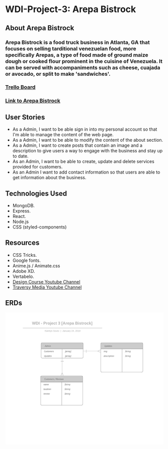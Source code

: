 # WDI-Project-3: Arepa Bistrock
## About Arepa Bistrock
### Arepa Bistrock is a food truck business in Atlanta, GA that focuses on selling tarditional venezuelan food, more specifically Arepas, a type of food made of ground maize dough or cooked flour prominent in the cuisine of Venezuela. It can be served with accompaniments such as cheese, cuajada or avocado, or split to make 'sandwiches'.


### [Trello Board](https://trello.com/b/LKGQdoVm/wdi-project-3)
### [Link to Arepa Bistrock](https://arepa-bistrock.herokuapp.com/) 

## User Stories
* As a Admin, I want to be able sign in into my personal account so that I'm able to manage the content of the web page.
* As a Admin, I want to be able to modify the content of the about section.
* As a Admin, I want to create posts that contain an image and a description to give users a way to engage with the business and stay up to date.
* As an Admin, I want to be able to create, update and delete services provided for customers.
* As an Admin I want to add contact information so that users are able to get information about the business.

## Technologies Used
* MongoDB.
* Express.
* React.
* Node.js
* CSS (styled-components)

## Resources
* CSS Tricks.
* Google fonts.
* Anime.js / Animate.css
* Adobe XD.
* Vertabelo.
* [Design Course Youtube Channel](https://www.youtube.com/channel/UCVyRiMvfUNMA1UPlDPzG5Ow)
* [Traversy Media Youtube Channel](https://www.youtube.com/channel/UC29ju8bIPH5as8OGnQzwJyA)

## ERDs
![erd](./images/WDIerd.png)